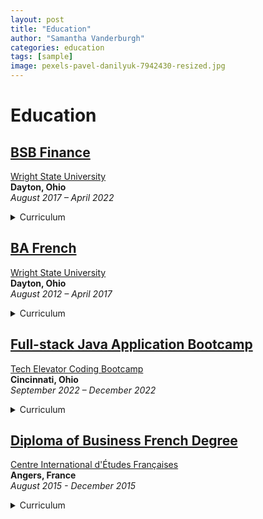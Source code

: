 ```yaml
---
layout: post
title: "Education"
author: "Samantha Vanderburgh"
categories: education
tags: [sample]
image: pexels-pavel-danilyuk-7942430-resized.jpg
---
```

<h1> Education </h1>

## [BSB Finance](https://business.wright.edu/finance-and-financial-services/bachelor-of-science-in-business-finance-major)
<i class="fa-solid fa-school"></i> [Wright State University](https://www.wright.edu/) <br>
<i class="fa-solid fa-location-pin"></i> **Dayton, Ohio** <br>
<i class="fa-regular fa-calendar-days"></i> *August 2017 – April 2022* <br>

<details><summary>Curriculum</summary>
<p>
■ Financial Analysis <br>
■ Financial Reporting <br>
■ Accounting <br>
■ Business Analysis <br>
■ Data Analytics <br>
■ General Educational Requirements <br>
</p>
</details>  

## [BA French](https://liberal-arts.wright.edu/social-sciences-and-international-studies/bachelor-of-arts-in-french)
<i class="fa-solid fa-school"></i> [Wright State University](https://www.wright.edu/) <br>
<i class="fa-solid fa-location-pin"></i> **Dayton, Ohio** <br>
<i class="fa-regular fa-calendar-days"></i> *August 2012 – April 2017* <br>

<details><summary>Curriculum</summary>
<p>
■ French Language <br>
■ French Art History <br>
■ French History <br>
■ French Political Science <br>
■ Extracurricular Courses <br>
■ Arabic Language Minor <br>
■ General Education Requirements <br>
</p>
</details>  

## [Full-stack Java Application Bootcamp](https://www.techelevator.com/)
<i class="fa-solid fa-school"></i> [Tech Elevator Coding Bootcamp](https://www.techelevator.com/) <br>
<i class="fa-solid fa-location-pin"></i> **Cincinnati, Ohio** <br>
<i class="fa-regular fa-calendar-days"></i> *September 2022 – December 2022* <br>

<details><summary>Curriculum</summary>
<p>
■ Java Programming <br>
■ SQL Databases <br>
■ JavaScript <br>
■ SpringBoot <br>
■ HTML, CSS, and Git <br>
■ Vue.js, IntelliJ <br>
■ Unit Testing (JUnit), E/R diagrams, Integration Testing <br>
</p>
 
</details>  

## [Diploma of Business French Degree](https://www.cidef.uco.fr/navigation/academics/certifications/certificates-7821.kjsp)
<i class="fa-solid fa-school"></i> [Centre International d'Études Françaises](https://www.cidef.uco.fr/) <br>
<i class="fa-solid fa-location-pin"></i> **Angers, France** <br>
<i class="fa-regular fa-calendar-days"></i> *August 2015 - December 2015* <br>

<details><summary>Curriculum</summary>
<p>
■ French Language <br>
■ French Art History <br>
■ French History <br>
■ French Political Science <br>
■ Extracurricular Courses <br>
■ C1 Level <br>
</p>
</details> 
